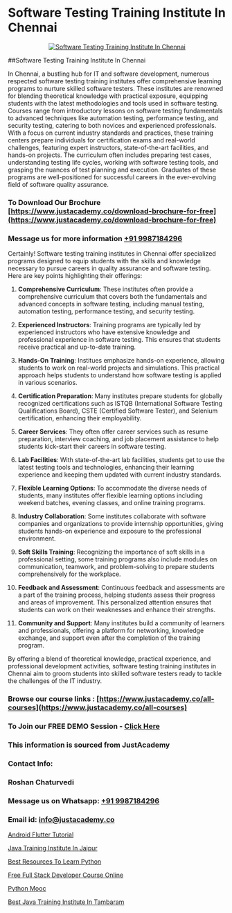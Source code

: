 # Software Testing Training Institute In Chennai

<p align="center">
  <a href="https://justacademy.co/program-detail/software-testing">
    <img src="https://justacademy.co/storage2/program_images/1704700438.webp" alt="Software Testing Training Institute In Chennai">
  </a>
</p>
##Software Testing Training Institute In Chennai

In Chennai, a bustling hub for IT and software development, numerous respected software testing training institutes offer comprehensive learning programs to nurture skilled software testers. These institutes are renowned for blending theoretical knowledge with practical exposure, equipping students with the latest methodologies and tools used in software testing. Courses range from introductory lessons on software testing fundamentals to advanced techniques like automation testing, performance testing, and security testing, catering to both novices and experienced professionals. With a focus on current industry standards and practices, these training centers prepare individuals for certification exams and real-world challenges, featuring expert instructors, state-of-the-art facilities, and hands-on projects. The curriculum often includes preparing test cases, understanding testing life cycles, working with software testing tools, and grasping the nuances of test planning and execution. Graduates of these programs are well-positioned for successful careers in the ever-evolving field of software quality assurance.
### To Download Our Brochure [https://www.justacademy.co/download-brochure-for-free](https://www.justacademy.co/download-brochure-for-free)
### Message us for more information [+91 9987184296](https://api.whatsapp.com/send?phone=919987184296)
Certainly! Software testing training institutes in Chennai offer specialized programs designed to equip students with the skills and knowledge necessary to pursue careers in quality assurance and software testing. Here are key points highlighting their offerings:

1) **Comprehensive Curriculum**: These institutes often provide a comprehensive curriculum that covers both the fundamentals and advanced concepts in software testing, including manual testing, automation testing, performance testing, and security testing.

2) **Experienced Instructors**: Training programs are typically led by experienced instructors who have extensive knowledge and professional experience in software testing. This ensures that students receive practical and up-to-date training.

3) **Hands-On Training**: Institues emphasize hands-on experience, allowing students to work on real-world projects and simulations. This practical approach helps students to understand how software testing is applied in various scenarios.

4) **Certification Preparation**: Many institutes prepare students for globally recognized certifications such as ISTQB (International Software Testing Qualifications Board), CSTE (Certified Software Tester), and Selenium certification, enhancing their employability.

5) **Career Services**: They often offer career services such as resume preparation, interview coaching, and job placement assistance to help students kick-start their careers in software testing.

6) **Lab Facilities**: With state-of-the-art lab facilities, students get to use the latest testing tools and technologies, enhancing their learning experience and keeping them updated with current industry standards.

7) **Flexible Learning Options**: To accommodate the diverse needs of students, many institutes offer flexible learning options including weekend batches, evening classes, and online training programs.

8) **Industry Collaboration**: Some institutes collaborate with software companies and organizations to provide internship opportunities, giving students hands-on experience and exposure to the professional environment.

9) **Soft Skills Training**: Recognizing the importance of soft skills in a professional setting, some training programs also include modules on communication, teamwork, and problem-solving to prepare students comprehensively for the workplace.

10) **Feedback and Assessment**: Continuous feedback and assessments are a part of the training process, helping students assess their progress and areas of improvement. This personalized attention ensures that students can work on their weaknesses and enhance their strengths.

11) **Community and Support**: Many institutes build a community of learners and professionals, offering a platform for networking, knowledge exchange, and support even after the completion of the training program.

By offering a blend of theoretical knowledge, practical experience, and professional development activities, software testing training institutes in Chennai aim to groom students into skilled software testers ready to tackle the challenges of the IT industry.

### Browse our course links : [https://www.justacademy.co/all-courses](https://www.justacademy.co/all-courses) 
### To Join our FREE DEMO Session - [Click Here](https://www.justacademy.co/register-for-course-demo)


### This information is sourced from JustAcademy
### Contact Info:
### Roshan Chaturvedi
### Message us on Whatsapp: [+91 9987184296](https://api.whatsapp.com/send?phone=919987184296)
### Email id: [info@justacademy.co](mailto:info@justacademy.co)
                
[Android Flutter Tutorial](https://www.linkedin.com/pulse/android-flutter-tutorial-justacademy-delhi-tikec/)

[Java Training Institute In Jaipur](https://www.linkedin.com/pulse/java-training-institute-jaipur-justacademy-las-vegas-p9fkf?trackingId=L0rjf26dv4XrNMHNNnfcxQ%3D%3D&lipi=urn%3Ali%3Apage%3Ad_flagship3_company_admin%3BSRVvZqxTRJ2BK3zMbr9wpQ%3D%3D)

[Best Resources To Learn Python](https://medium.com/@ranemanish460/best-resources-to-learn-python-760f78170036)

[Free Full Stack Developer Course Online](https://medium.com/@akanshapatil/free-full-stack-developer-course-online-d9ecec3adb19)

[Python Mooc](https://justacademyin.github.io/justacademy/python-mooc)

[Best Java Training Institute In Tambaram](https://justacademyin.github.io/justacademy/best-java-training-institute-in-tambaram)

